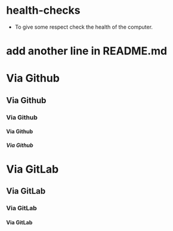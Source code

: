 # health-checks
* To give some respect check the health of the computer.

# add another line in README.md

# Via Github
## Via Github
### Via Github
#### Via Github
##### Via Github

# Via GitLab
## Via GitLab
### Via GitLab
#### Via GitLab
